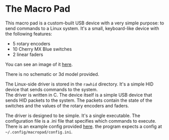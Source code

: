 # The Macro Pad

This macro pad is a custom-built USB device with a very simple purpose: to send commands to a Linux system. It's a small, keyboard-like device with the following features:

- 5 rotary encoders
- 10 Cherry MX Blue switches
- 2 linear faders

You can see an image of it [here](assets/image.png).

There is no schematic or 3d model provided. 

The Linux-side driver is stored in the `rawhid` directory. It's a simple HID device that sends commands to the system.  
The driver is written in C. The device itself is a simple USB device that sends HID packets to the system. The packets contain the state of the switches and the values of the rotary encoders and faders.

The driver is designed to be simple. It's a single executable. The configuration file is a .ini file that specifies which commands to execute. There is an example config provided [here](rawhid/config.ini.example). the program expects a config at `~/.config/macropad/config.ini`.